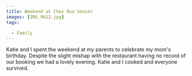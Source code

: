 ```yaml
---
title: Weekend at Chez Roo Senior
images: [IMG_9612.jpg]
tags:

  - Family
---
```

Katie and I spent the weekend at my parents to celebrate my mom's birthday. Despite the slight mishap with the restaurant having no record of our booking we had a lovely evening. Katie and I cooked and everyone survived. 
